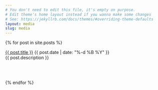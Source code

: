 ```yaml
---
# You don't need to edit this file, it's empty on purpose.
# Edit theme's home layout instead if you wanna make some changes
# See: https://jekyllrb.com/docs/themes/#overriding-theme-defaults
layout: media
slug: media
---
```


{% for post in site.posts %}
<div class="container">
<div class="team-entry">
<a class="team-title" style="text-decoration: underline; width: 100%;" href="{{ post.url | replace: '.html', '' }}">{{ post.title }}</a>
<a class="team-pos">{{ post.date | date: "%-d %B %Y" }}</a>
<div class="team-text" style="height: 80px">{{ post.description }}</div>
</div>
</div>
{% endfor %}